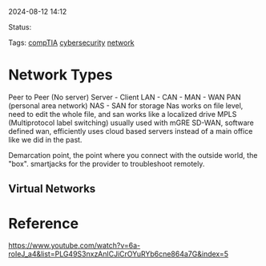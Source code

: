 2024-08-12 14:12

Status:

Tags:  [compTIA](../3.%20Tags/compTIA.md) [cybersecurity](../3.%20Tags/cybersecurity.md) [network](../3.%20Tags/network.md) 
# Network Types
Peer to Peer (No server)
Server - Client
LAN -  CAN - MAN - WAN
PAN (personal area network)
NAS - SAN for storage
Nas works on file level, need to edit the whole file, and san works like a localized drive
MPLS (Multiprotocol label switching)
usually used with mGRE
SD-WAN, software defined wan, efficiently uses cloud based servers instead of a main office like we did in the past.

Demarcation point, the point where you connect with the outside world, the "box".
smartjacks for the provider to troubleshoot remotely.

## Virtual Networks


# Reference

https://www.youtube.com/watch?v=6a-roIeJ_a4&list=PLG49S3nxzAnlCJiCrOYuRYb6cne864a7G&index=5
